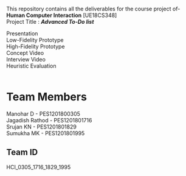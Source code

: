 This repository contains all the deliverables  for the course project of- **Human Computer Interaction** [UE18CS348]<br />
Project Title : ***Advanced To-Do list***<br />

Presentation<br /> 
Low-Fidelity Prototype<br />
High-Fidelity Prototype<br />
Concept Video<br />
Interview Video<br />
Heuristic Evaluation<br /><br /> 

# Team Members 
Manohar D - PES1201800305<br />
Jagadish Rathod - PES1201801716<br />
Srujan KN - PES1201801829<br />
Sumukha MK - PES1201801995<br />

## Team ID
HCI_0305_1716_1829_1995






